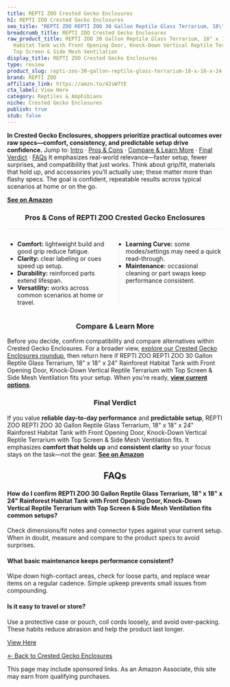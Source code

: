 ```yaml
---
title: REPTI ZOO Crested Gecko Enclosures
h1: REPTI ZOO Crested Gecko Enclosures
seo_title: "REPTI ZOO REPTI ZOO 30 Gallon Reptile Glass Terrarium, 18\"\u2026"
breadcrumb_title: REPTI ZOO Crested Gecko Enclosures
raw_product_title: REPTI ZOO 30 Gallon Reptile Glass Terrarium, 18" x 18" x 24" Rainforest
  Habitat Tank with Front Opening Door, Knock-Down Vertical Reptile Terrarium with
  Top Screen & Side Mesh Ventilation
display_title: REPTI ZOO Crested Gecko Enclosures
type: review
product_slug: repti-zoo-30-gallon-reptile-glass-terrarium-18-x-18-x-24-rainforest-hab-71956b65
brand: REPTI ZOO
affiliate_link: https://amzn.to/42sW7tE
cta_label: View Here
category: Reptiles & Amphibians
niche: Crested Gecko Enclosures
publish: true
stub: false
---
```


<div id="intro" class="full-width"><p><strong>In Crested Gecko Enclosures, shoppers prioritize practical outcomes over raw specs&mdash;comfort, consistency, and predictable setup drive confidence.</strong> Jump to: <a href="#intro">Intro</a> · <a href="#pros-cons">Pros &amp; Cons</a> · <a href="#compare-more">Compare &amp; Learn More</a> · <a href="#verdict">Final Verdict</a> · <a href="#faqs">FAQs</a> It emphasizes real-world relevance&mdash;faster setup, fewer surprises, and compatibility that just works. Think about grip/fit, materials that hold up, and accessories you’ll actually use; these matter more than flashy specs. The goal is confident, repeatable results across typical scenarios at home or on the go.</p><p><a href="https://amzn.to/42sW7tE" rel="nofollow sponsored noopener" target="_blank"><strong>See on Amazon</strong></a></p></div>
<h3 id="pros-cons" style="text-align:center;">Pros &amp; Cons of REPTI ZOO Crested Gecko Enclosures</h3>
<div class="pc-grid" style="display:grid;grid-template-columns:1fr 1fr;gap:16px;border-top:1px solid #e5e7eb;padding-top:12px;">
  <ul>
    <li><strong>Comfort:</strong> lightweight build and good grip reduce fatigue.</li>
    <li><strong>Clarity:</strong> clear labeling or cues speed up setup.</li>
    <li><strong>Durability:</strong> reinforced parts extend lifespan.</li>
    <li><strong>Versatility:</strong> works across common scenarios at home or travel.</li>
  </ul>
  <ul style="border-left:1px solid #e5e7eb;padding-left:16px;">
    <li><strong>Learning Curve:</strong> some modes/settings may need a quick read-through.</li>
    <li><strong>Maintenance:</strong> occasional cleaning or part swaps keep performance consistent.</li>
  </ul>
</div>


<h3 id="compare-more" style="text-align:center;">Compare &amp; Learn More</h3>
<p>Before you decide, confirm compatibility and compare alternatives within Crested Gecko Enclosures. For a broader view, <a href="#">explore our Crested Gecko Enclosures roundup</a>, then return here if REPTI ZOO REPTI ZOO 30 Gallon Reptile Glass Terrarium, 18" x 18" x 24" Rainforest Habitat Tank with Front Opening Door, Knock-Down Vertical Reptile Terrarium with Top Screen & Side Mesh Ventilation fits your setup. When you’re ready, <a href="https://amzn.to/42sW7tE" rel="nofollow sponsored noopener" target="_blank"><strong>view current options</strong></a>.</p>

<h3 id="verdict" style="text-align:center;">Final Verdict</h3>
<p>If you value <strong>reliable day-to-day performance</strong> and <strong>predictable setup</strong>, REPTI ZOO REPTI ZOO 30 Gallon Reptile Glass Terrarium, 18" x 18" x 24" Rainforest Habitat Tank with Front Opening Door, Knock-Down Vertical Reptile Terrarium with Top Screen & Side Mesh Ventilation fits. It emphasizes <strong>comfort that holds up</strong> and <strong>consistent clarity</strong> so your focus stays on the task&mdash;not the gear. <a href="https://amzn.to/42sW7tE" rel="nofollow sponsored noopener" target="_blank"><strong>See on Amazon</strong></a></p>

<h2 id="faqs" style="text-align:center;">FAQs</h2>
<h4><strong>How do I confirm REPTI ZOO 30 Gallon Reptile Glass Terrarium, 18" x 18" x 24" Rainforest Habitat Tank with Front Opening Door, Knock-Down Vertical Reptile Terrarium with Top Screen & Side Mesh Ventilation fits common setups?</strong></h4>
<p>Check dimensions/fit notes and connector types against your current setup. When in doubt, measure and compare to the product specs to avoid surprises.</p>
<h4><strong>What basic maintenance keeps performance consistent?</strong></h4>
<p>Wipe down high-contact areas, check for loose parts, and replace wear items on a regular cadence. Simple upkeep prevents small issues from compounding.</p>
<h4><strong>Is it easy to travel or store?</strong></h4>
<p>Use a protective case or pouch, coil cords loosely, and avoid over-packing. These habits reduce abrasion and help the product last longer.</p>

<p><a class="btn" href="https://amzn.to/42sW7tE" target="_blank" rel="nofollow sponsored noopener">View Here</a></p>
<p><a href="/roundups/reptiles-amphibians/crested-gecko-enclosures/">← Back to Crested Gecko Enclosures</a></p>
<aside class="disclosure">This page may include sponsored links. As an Amazon Associate, this site may earn from qualifying purchases.</aside>
